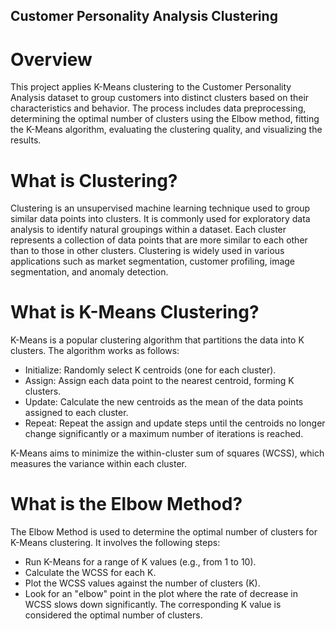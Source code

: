 ## Customer Personality Analysis Clustering

# Overview

This project applies K-Means clustering to the Customer Personality Analysis dataset to group customers into distinct clusters based on their characteristics and behavior. The process includes data preprocessing, determining the optimal number of clusters using the Elbow method, fitting the K-Means algorithm, evaluating the clustering quality, and visualizing the results.

# What is Clustering?

Clustering is an unsupervised machine learning technique used to group similar data points into clusters. It is commonly used for exploratory data analysis to identify natural groupings within a dataset. Each cluster represents a collection of data points that are more similar to each other than to those in other clusters. Clustering is widely used in various applications such as market segmentation, customer profiling, image segmentation, and anomaly detection.

# What is K-Means Clustering?

K-Means is a popular clustering algorithm that partitions the data into K clusters. The algorithm works as follows:

+ Initialize: Randomly select K centroids (one for each cluster).
+ Assign: Assign each data point to the nearest centroid, forming K clusters.
+ Update: Calculate the new centroids as the mean of the data points assigned to each cluster.
+ Repeat: Repeat the assign and update steps until the centroids no longer change significantly or a maximum number of iterations is reached.

K-Means aims to minimize the within-cluster sum of squares (WCSS), which measures the variance within each cluster.

# What is the Elbow Method?

The Elbow Method is used to determine the optimal number of clusters for K-Means clustering. It involves the following steps:

+ Run K-Means for a range of K values (e.g., from 1 to 10).
+ Calculate the WCSS for each K.
+ Plot the WCSS values against the number of clusters (K).
+ Look for an "elbow" point in the plot where the rate of decrease in WCSS slows down significantly. The corresponding K value is considered the optimal number of clusters.
